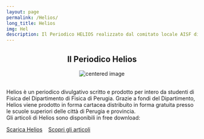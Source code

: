 ```yaml
---
layout: page
permalink: /Helios/
long_title: Helios
img: Hel
description: Il Periodico HELIOS realizzato dal comitato locale AISF di Perugia
---
```


<center><h2><b>Il Periodico Helios </b></h2></center>

 <figure>
<center>
    <img src="/perugia/ImgSlideShow/logoHelios.png" alt="centered image" style="max-width:53%"
    height="auto" width="auto" class="responsive" >
</center>
</figure>

<section>

<br>
Helios è un periodico divulgativo scritto e prodotto per intero da studenti di Fisica del Dipartimento di Fisica di Perugia.
Grazie a fondi del Dipartimento, Helios viene prodotto in forma cartacea  distribuito in forma gratuita presso le scuole superiori delle città di Perugia e provincia.
<br>Gli articoli di Helios sono disponibili in free download:<br>

<a href="/perugia/Download">Scarica Helios</a>&nbsp; &nbsp;
<a href="/perugia/Articoli">Scopri gli articoli</a>

</section>
